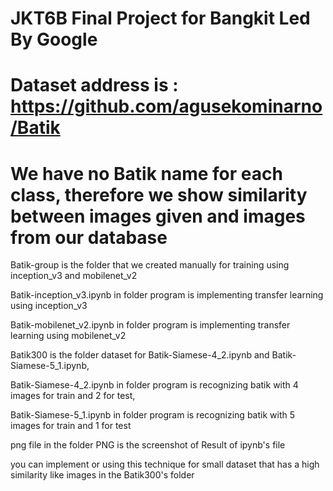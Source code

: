 # JKT6B Final Project for Bangkit Led By Google
# Dataset address is : https://github.com/agusekominarno/Batik
#
# We have no Batik name for each class, therefore we show similarity between images given and images from our database

 Batik-group is the folder that we created manually for training using inception_v3 and mobilenet_v2
 
 Batik-inception_v3.ipynb in folder program is implementing transfer learning using inception_v3
 
 Batik-mobilenet_v2.ipynb in folder program is implementing transfer learning using mobilenet_v2

 Batik300 is the folder dataset for Batik-Siamese-4_2.ipynb and Batik-Siamese-5_1.ipynb,
 
 Batik-Siamese-4_2.ipynb in folder program is recognizing batik with 4 images for train and 2 for test,
 
 Batik-Siamese-5_1.ipynb in folder program is recognizing batik with 5 images for train and 1 for test
 
 png file in the folder PNG is the screenshot of Result of ipynb's file

 you can implement or using this technique for small dataset that has a high similarity like images in the Batik300's folder
 
 
 
